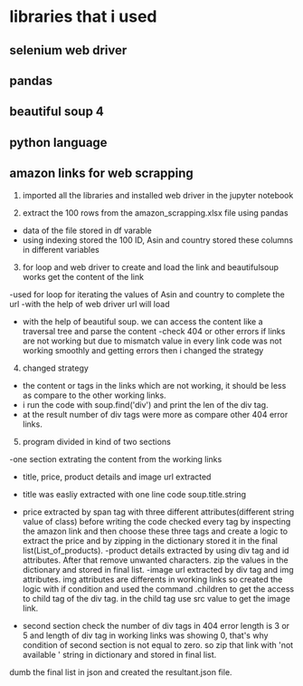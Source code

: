 # libraries that i used

## selenium web driver
## pandas
## beautiful soup 4
## python language
## amazon links for web scrapping

1. imported all the libraries and installed web driver in the jupyter notebook

2. extract the 100 rows from the amazon_scrapping.xlsx file using pandas 

- data of the file stored in df varable
- using indexing stored the 100 ID, Asin and country stored these columns in different variables

3. for loop and web driver to create and load the link and beautifulsoup works get the content of the link

-used for loop for iterating the values of  Asin and country to complete the url
-with the help of web driver url will load
- with the help of beautiful soup. we can access the content like a traversal tree and parse the content
-check 404 or other errors if links are not working but due to mismatch value in every link 
code was not working smoothly and getting errors then i changed the strategy

4. changed strategy

- the content or tags in the links which are not working, it should be less as compare to the other working links.
- i run the code with soup.find('div') and print the len of the div tag.
- at the result number of div tags were more as compare other 404 error links.

5. program divided in kind of two sections

-one section extrating the content from the working links
- title, price, product details and image url extracted 
- title was easliy extracted with one line code soup.title.string
- price extracted by span tag with three different attributes(different string value of class)  before writing the code checked every tag by inspecting the amazon link and then choose these three tags and create a logic to extract the price and by zipping in the dictionary stored it in the final list(List_of_products). 
-product details extracted by using div tag and id attributes. After that remove unwanted characters. zip the values in the dictionary and stored in final list.
-image url extracted by div tag and img attributes. img attributes are differents in working links so created the logic with if condition and used the command .children to get the access to child tag of the div tag. in the child tag use src value to get the image link.


- second section check the number of div tags in 404 error length is 3 or 5  and length of div tag in working links was showing 0, that's why condition of second section is not equal to zero. so zip that link with 'not available ' string in dictionary and stored in final list.


dumb the final list in json and created the resultant.json file.
